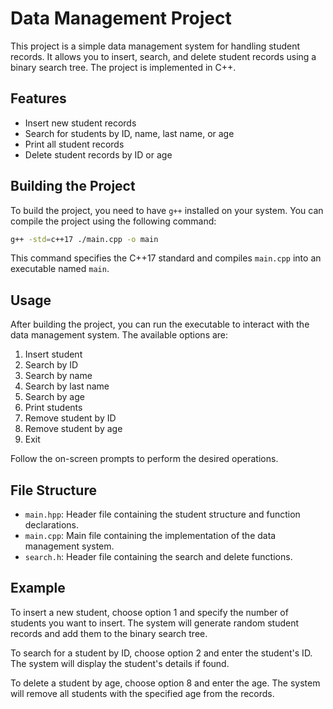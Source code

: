 # Data Management Project

This project is a simple data management system for handling student records. It allows you to insert, search, and delete student records using a binary search tree. The project is implemented in C++.

## Features

- Insert new student records
- Search for students by ID, name, last name, or age
- Print all student records
- Delete student records by ID or age

## Building the Project

To build the project, you need to have `g++` installed on your system. You can compile the project using the following command:

```sh
g++ -std=c++17 ./main.cpp -o main
```

This command specifies the C++17 standard and compiles `main.cpp` into an executable named `main`.

## Usage

After building the project, you can run the executable to interact with the data management system. The available options are:

1. Insert student
2. Search by ID
3. Search by name
4. Search by last name
5. Search by age
6. Print students
7. Remove student by ID
8. Remove student by age
0. Exit

Follow the on-screen prompts to perform the desired operations.

## File Structure

- `main.hpp`: Header file containing the student structure and function declarations.
- `main.cpp`: Main file containing the implementation of the data management system.
- `search.h`: Header file containing the search and delete functions.

## Example

To insert a new student, choose option 1 and specify the number of students you want to insert. The system will generate random student records and add them to the binary search tree.

To search for a student by ID, choose option 2 and enter the student's ID. The system will display the student's details if found.

To delete a student by age, choose option 8 and enter the age. The system will remove all students with the specified age from the records.
